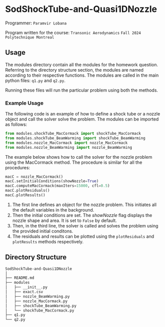 # SodShockTube-and-Quasi1DNozzle
Programmer: ```Paramvir Lobana```

Program written for the course: ```Transonic Aerodynamics``` ```Fall 2024``` ```Polytechnique Montreal```

## Usage
The modules directory contain all the modules for the homework question. Referring to 
the directory structure section, the modules are named according to their respective functions.
The modules are called in the main python files: ```q1.py``` and ```q2.py```.

Running these files will run the particular problem using both the methods.

### Example Usage
The following code is an example of how to define a shock tube or a nozzle object and call the solver solve the problem.
The modules can be imported as follows:

```python
from modules.shockTube_MacCormack import shockTube_MacCormack
from modules.shockTube_BeamWarming import shockTube_BeamWarming
from modules.nozzle_MacCormack import nozzle_MacCormack
from modules.nozzle_BeamWarming import nozzle_BeamWarming
```
The example below shows how to call the solver for the nozzle problem using the MacCormack method.
The procedure is similar for all the procedures:

```python
macC = nozzle_MacCormack()
macC.setInitialConditions(showNozzle=True)
macC.computeMacCormack(maxIters=15000, cfl=0.5)
macC.plotResiduals()
macC.plotResults()
```
1. The first line defines an object for the nozzle problem. This initiates all the default variables in the background.
2. Then the initial conditions are set. The *showNozzle* flag displays the nozzle shape and area. It is set to ```False``` by default.
3. Then, in the third line, the solver is called and solves the problem using the provided initial conditons.
4. The residuals and results can be plotted using the ```plotResiduals``` and ```plotResults``` methods respectively.

## Directory Structure
```bash
SodShockTube-and-Quasi1DNozzle
│
├── README.md
├── modules
│   ├── __init__.py
│   ├── exact.csv
│   ├── nozzle_BeamWarming.py
│   ├── nozzle_MacCormack.py
│   ├── shockTube_BeamWarming.py
│   └── shockTube_MacCormack.py
├── q1.py
└── q2.py
```


